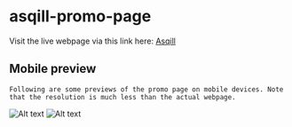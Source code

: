 # asqill-promo-page
Visit the live webpage via this link here: 
[Asqill](http://asqill.se)
## Mobile preview
```
Following are some previews of the promo page on mobile devices. Note that the resolution is much less than the actual webpage.
```
![Alt text](https://user-images.githubusercontent.com/14100006/34445310-2d6197c6-ecd3-11e7-8e8f-9a5da2f0d1f6.gif)
![Alt text](https://user-images.githubusercontent.com/14100006/34445306-297906da-ecd3-11e7-8376-67103d23f0f2.gif)
